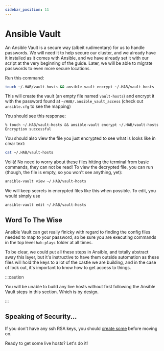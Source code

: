 ```yaml
---
sidebar_position: 11
---
```


# Ansible Vault

An Ansible Vault is a secure way (albeit rudimentary) for us to handle
passwords. We will need it to help secure our cluster, and we already have it
installed as it comes with Ansible, and we have already set it with our script
at the very beginning of the guide. Later, we will be able to migrate passwords
to even more secure locations.

Run this command:

```bash
touch ~/.HAB/vault-hosts && ansible-vault encrypt ~/.HAB/vault-hosts
```

This will create the vault (an empty file named `vault-hosts`) and encrypt it
with the password found at `~/HAB/.ansible_vault_access` (check out
`ansible.cfg` to see the mapping)

You should see this response:

```
% touch ~/.HAB/vault-hosts && ansible-vault encrypt ~/.HAB/vault-hosts
Encryption successful
```

You should also view the file you just encrypted to see what is looks like in
clear text:

```bash
cat ~/.HAB/vault-hosts
```

Voilà! No need to worry about these files hitting the terminal from basic
commands, they can not be read! To view the decrypted file, you can run (though,
the file is empty, so you won't see anything, yet):

```bash
ansible-vault view ~/.HAB/vault-hosts
```

We will keep secrets in encrypted files like this when possible. To edit, you
would simply use

```bash
ansible-vault edit ~/.HAB/vault-hosts
```

## Word To The Wise

Ansible Vault can get really finicky with regard to finding the config files
needed to map to your password, so be sure you are executing commands in the top
level `hab-plays` folder at all times.

To be clear, we could put all these steps in Ansible, and totally abstract away
this layer, but it's instructive to have them outside automation as these files
will hold the keys to a lot of the castle we are building, and in the case of
lock out, it's important to know how to get access to things.

:::caution

You will be unable to build any live hosts without first following the Ansible
Vault steps in this section. Which is by design.

:::

## Speaking of Security...

If you don't have any ssh RSA keys, you should
[create some](https://www.freecodecamp.org/news/the-ultimate-guide-to-ssh-setting-up-ssh-keys/)
before moving on.

Ready to get some live hosts? Let's do it!
